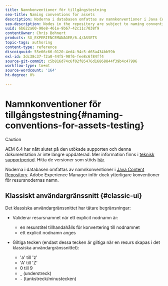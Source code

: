 ```yaml
---
title: Namnkonventioner för tillgångstestning
seo-title: Naming conventions for assets
description: Noderna i databasen omfattas av namnkonventioner i Java Content Repository. Adobe Experience Manager inför dock ytterligare konventioner för resursnodernas namn.
seo-description: Nodes in the repository are subject to naming conventions of the Java Content Repository. However, Adobe Experience Manager imposes further conventions for the name of asset nodes.
uuid: 6b622a60-90e8-461e-9b67-42c11c7038f9
contentOwner: Chris Bohnert
products: SG_EXPERIENCEMANAGER/6.4/ASSETS
topic-tags: authoring
content-type: reference
discoiquuid: 55e66c66-0120-4ed4-94c5-d65a434bb59b
exl-id: 3dc38c37-f2a0-44f5-90f6-fee8c6f84ff4
source-git-commit: c5b816d74c6f02f85476d16868844f39b4c47996
workflow-type: tm+mt
source-wordcount: '164'
ht-degree: 0%

---
```


# Namnkonventioner för tillgångstestning{#naming-conventions-for-assets-testing}

>[!CAUTION]
>
>AEM 6.4 har nått slutet på den utökade supporten och denna dokumentation är inte längre uppdaterad. Mer information finns i [teknisk supportperiod](https://helpx.adobe.com/support/programs/eol-matrix.html). Hitta de versioner som stöds [här](https://experienceleague.adobe.com/docs/).

Noderna i databasen omfattas av namnkonventioner i [Java Content Repository](/help/sites-developing/the-basics.md#java-content-repository). Adobe Experience Manager inför dock ytterligare konventioner för resursnodernas namn.

## Klassiskt användargränssnitt {#classic-ui}

Det klassiska användargränssnittet har tätare begränsningar:

* Validerar resursnamnet när ett explicit nodnamn är:

   * en resurstitel tillhandahålls för konvertering till nodnamnet
   * ett explicit nodnamn anges

* Giltiga tecken (endast dessa tecken är giltiga när en resurs skapas i det klassiska användargränssnittet):

   * &#39;a&#39; till &#39;z&#39;
   * &#39;A&#39; till &#39;Z&#39;
   * 0 till 9
   * _ (understreck)
   * `-` (tankstreck/minustecken)
